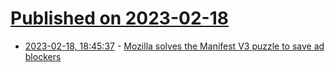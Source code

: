 # [Published on 2023-02-18](index.md)

* [2023-02-18, 18:45:37](https://news.ycombinator.com/item?id=34849739) - [Mozilla solves the Manifest V3 puzzle to save ad blockers](https://blog.mozilla.org/addons/2022/11/17/manifest-v3-signing-available-november-21-on-firefox-nightly/)
